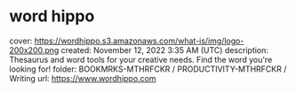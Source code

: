 # word hippo

cover: https://wordhippo.s3.amazonaws.com/what-is/img/logo-200x200.png
created: November 12, 2022 3:35 AM (UTC)
description: Thesaurus and word tools for your creative needs. Find the word you're looking for!
folder: BOOKMRKS-MTHRFCKR / PRODUCTIVITY-MTHRFCKR / Writing
url: https://www.wordhippo.com